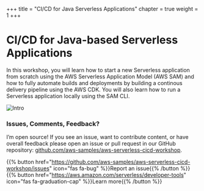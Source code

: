 +++
title = "CI/CD for Java Serverless Applications"
chapter = true
weight = 1
+++

# CI/CD for Java-based Serverless Applications

In this workshop, you will learn how to start a new Serverless application from scratch using the AWS Serverless Application Model (AWS SAM) and how to fully automate builds and deployments by building a continous delivery pipeline using the AWS CDK. You will also learn how to run a Serverless application locally using the SAM CLI.

![Intro](/images/github-home.svg)

### Issues, Comments, Feedback?

I’m open source! If you see an issue, want to contribute content, or have overall feedback please open an issue or pull request in our GitHub repository: [github.com/aws-samples/aws-serverless-cicd-workshop](https://github.com/aws-samples/aws-serverless-cicd-workshop).


{{% button href="https://github.com/aws-samples/aws-serverless-cicd-workshop/issues" icon="fas fa-bug" %}}Report an issue{{% /button %}}
{{% button href="https://aws.amazon.com/serverless/developer-tools" icon="fas fa-graduation-cap" %}}Learn more{{% /button %}}